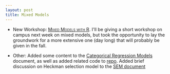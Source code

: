 ```yaml
---
layout: post
title: Mixed Models
---
```


- New Workshop: [<span style="font-variant:small-caps;">Mixed Models with R</span>](../workshops/mixed_models_r/). I'll be giving a short workshop on campus next week on mixed models, but took the opportunity to lay the groundwork for a more extensive one (day long) that will probably be given in the fall.

- Other: Added some content to the [Categorical Regression Models](../docs/logregmodels.html) document, as well as added related code to [repo](https://github.com/m-clark/Miscellaneous-R-Code).  Added brief discussion on Heckman selection model to the [SEM document](../docs/sem/)

